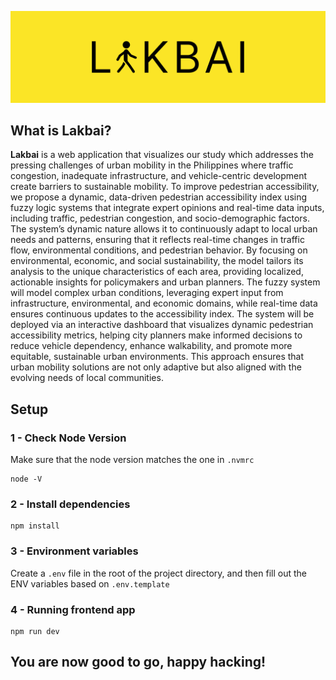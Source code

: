 <p>
  <img src="./documentation/banner.png"/>
</p>

## What is Lakbai?

**Lakbai** is a web application that
visualizes our study which addresses the pressing challenges of urban mobility in the Philippines where traffic congestion, inadequate
infrastructure, and vehicle-centric development create barriers to sustainable mobility. To improve pedestrian
accessibility, we propose a dynamic, data-driven pedestrian accessibility index using fuzzy logic systems that integrate
expert opinions and real-time data inputs, including traffic, pedestrian congestion, and socio-demographic factors. The
system’s dynamic nature allows it to continuously adapt to local urban needs and patterns, ensuring that it reflects
real-time changes in traffic flow, environmental conditions, and pedestrian behavior. By focusing on environmental,
economic, and social sustainability, the model tailors its analysis to the unique characteristics of each area, providing
localized, actionable insights for policymakers and urban planners. The fuzzy system will model complex urban
conditions, leveraging expert input from infrastructure, environmental, and economic domains, while real-time data
ensures continuous updates to the accessibility index. The system will be deployed via an interactive dashboard that
visualizes dynamic pedestrian accessibility metrics, helping city planners make informed decisions to reduce vehicle
dependency, enhance walkability, and promote more equitable, sustainable urban environments. This approach ensures
that urban mobility solutions are not only adaptive but also aligned with the evolving needs of local communities.

## Setup

### 1 - Check Node Version

Make sure that the node version matches the one in `.nvmrc`

```
node -V
```

### 2 - Install dependencies

```
npm install
```

### 3 - Environment variables

Create a `.env` file in the root of the project directory, and then fill out the ENV variables based on `.env.template`

### 4 - Running frontend app

```
npm run dev
```

## You are now good to go, happy hacking!
